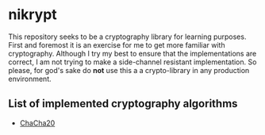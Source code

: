 # nikrypt

This repository seeks to be a cryptography library for learning purposes. First and foremost it is an exercise for me to get more familiar with cryptography. Although I try my best to ensure that the implementations are correct, I am not trying to make a side-channel resistant implementation. So please, for god's sake do **not** use this a a crypto-library in any production environment.

## List of implemented cryptography algorithms
- [ChaCha20](src/chacha/)